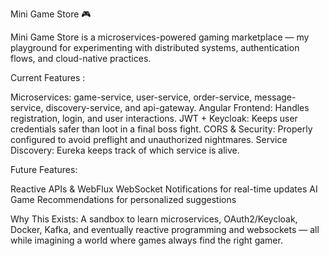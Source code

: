 Mini Game Store 🎮

Mini Game Store is a microservices-powered gaming marketplace — my playground for experimenting with distributed systems, authentication flows, and cloud-native practices.

Current Features :

Microservices: game-service, user-service, order-service, message-service, discovery-service, and api-gateway.
Angular Frontend: Handles registration, login, and user interactions.
JWT + Keycloak: Keeps user credentials safer than loot in a final boss fight.
CORS & Security: Properly configured to avoid preflight and unauthorized nightmares.
Service Discovery: Eureka keeps track of which service is alive.

Future Features:

Reactive APIs & WebFlux
WebSocket Notifications for real-time updates
AI Game Recommendations for personalized suggestions

Why This Exists:
A sandbox to learn microservices, OAuth2/Keycloak, Docker, Kafka, and eventually reactive programming and websockets — all while imagining a world where games always find the right gamer.

